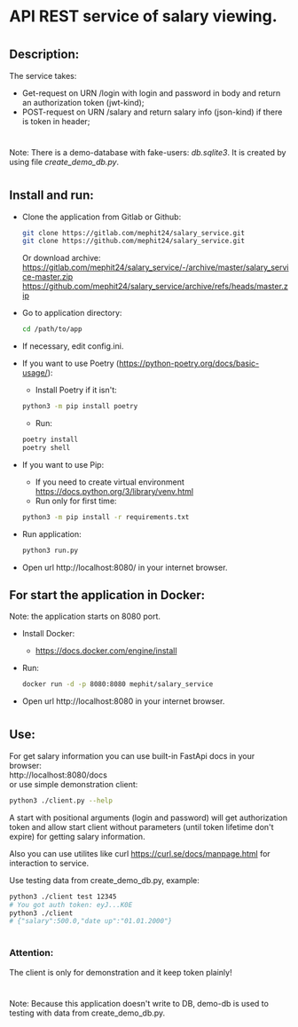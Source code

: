 # API REST service of salary viewing.  
#
## Description:  

The service takes:
+ Get-request on URN /login with login and password in body and return an authorization token (jwt-kind);
+ POST-request on URN /salary and return salary info (json-kind) if there is token in header;
#
Note: There is a demo-database with fake-users: *db.sqlite3*. It is created by using file *create_demo_db.py*.
# 
## Install and run:

* Clone the application from Gitlab or Github:
  ```bash
  git clone https://gitlab.com/mephit24/salary_service.git
  git clone https://github.com/mephit24/salary_service.git
  ```
  Or download archive:  
  https://gitlab.com/mephit24/salary_service/-/archive/master/salary_service-master.zip
  https://github.com/mephit24/salary_service/archive/refs/heads/master.zip

* Go to application directory:
  ```bash
  cd /path/to/app
* If necessary, edit config.ini.
* If you want to use Poetry (https://python-poetry.org/docs/basic-usage/):  
    - Install Poetry if it isn't:
    ```bash
    python3 -m pip install poetry
    ```
    - Run:
    ```bash
    poetry install
    poetry shell
* If you want to use Pip:
    - If you need to create virtual environment https://docs.python.org/3/library/venv.html
    - Run only for first time:
    ```bash
    python3 -m pip install -r requirements.txt

* Run application:
  ```bash
  python3 run.py
  ```

* Open url http://localhost:8080/ in your internet browser.


## For start the application in Docker:  
Note: the application starts on 8080 port.
* Install Docker:  
  + https://docs.docker.com/engine/install  

* Run:
  ```bash
  docker run -d -p 8080:8080 mephit/salary_service
* Open url http://localhost:8080 in your internet browser.

#
## Use:
For get salary information you can use built-in FastApi docs in your browser:  
http://localhost:8080/docs   
or use simple demonstration client:  
```bash
python3 ./client.py --help
```
A start with positional arguments (login and password) will get authorization token and allow start client without parameters (until token lifetime don't expire) for getting salary information.

Also you can use utilites like curl https://curl.se/docs/manpage.html for interaction to service.

Use testing data from create_demo_db.py, example:
```bash
python3 ./client test 12345
# You got auth token: eyJ...K0E
python3 ./client
# {"salary":500.0,"date up":"01.01.2000"}
```
#  
### **Attention**:  
The client is only for demonstration and it keep token plainly!

#
Note: Because this application doesn't write to DB, demo-db is used to testing with data from create_demo_db.py.
